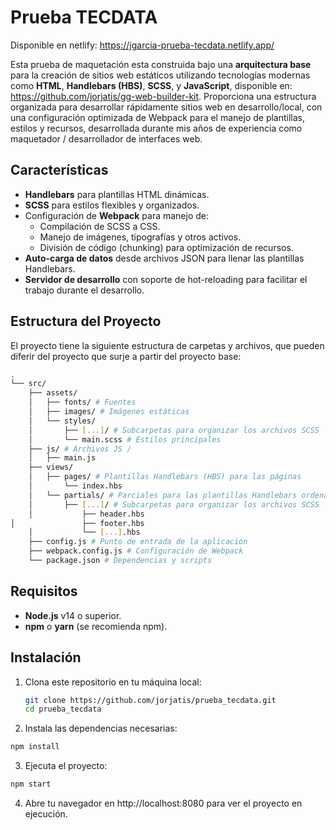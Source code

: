 # Prueba TECDATA

Disponible en netlify: https://jgarcia-prueba-tecdata.netlify.app/

Esta prueba de maquetación esta construida bajo una **arquitectura base** para la creación de sitios web estáticos utilizando tecnologías modernas como **HTML**, **Handlebars (HBS)**, **SCSS**, y **JavaScript**, disponible en: https://github.com/jorjatis/gg-web-builder-kit. Proporciona una estructura organizada para desarrollar rápidamente sitios web en desarrollo/local, con una configuración optimizada de Webpack para el manejo de plantillas, estilos y recursos, desarrollada durante mis años de experiencia como maquetador / desarrollador de interfaces web.

## Características

- **Handlebars** para plantillas HTML dinámicas.
- **SCSS** para estilos flexibles y organizados.
- Configuración de **Webpack** para manejo de:
  - Compilación de SCSS a CSS.
  - Manejo de imágenes, tipografías y otros activos.
  - División de código (chunking) para optimización de recursos.
- **Auto-carga de datos** desde archivos JSON para llenar las plantillas Handlebars.
- **Servidor de desarrollo** con soporte de hot-reloading para facilitar el trabajo durante el desarrollo.

## Estructura del Proyecto

El proyecto tiene la siguiente estructura de carpetas y archivos, que pueden diferir del proyecto que surje a partir del proyecto base:

```bash
.
└── src/ 
    ├── assets/ 
    │   ├── fonts/ # Fuentes 
    │   ├── images/ # Imágenes estáticas 
    │   └── styles/ 
    │       ├── [...]/ # Subcarpetas para organizar los archivos SCSS
    │       └── main.scss # Estilos principales 
    ├── js/ # Archivos JS /
    │   ├── main.js
    ├── views/ 
    │   ├── pages/ # Plantillas Handlebars (HBS) para las páginas 
    │       └── index.hbs
    │   └── partials/ # Parciales para las plantillas Handlebars ordenados en subcarpetas (HBS)
    │       ├── [...]/ # Subcarpetas para organizar los archivos SCSS
    │           ├── header.hbs
│               ├── footer.hbs
    │           └── [...].hbs
    ├── config.js # Punto de entrada de la aplicación 
    ├── webpack.config.js # Configuración de Webpack 
    └── package.json # Dependencias y scripts
```

## Requisitos

- **Node.js** v14 o superior.
- **npm** o **yarn** (se recomienda npm).

## Instalación

1. Clona este repositorio en tu máquina local:

   ```bash
   git clone https://github.com/jorjatis/prueba_tecdata.git
   cd prueba_tecdata
   ```

2. Instala las dependencias necesarias:
  ```bash
  npm install
  ```

3. Ejecuta el proyecto:
  ```bash
  npm start
  ```

4. Abre tu navegador en http://localhost:8080 para ver el proyecto en ejecución.


